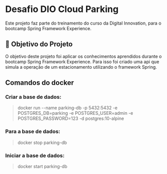 # Desafio  DIO Cloud Parking


Este projeto faz parte do treinamento do curso da Digital Innovation, para o bootcamp Spring Framework Experience.

<h2>🎯 Objetivo do Projeto</h2>
<p>O objetivo deste projeto foi aplicar os conhecimentos aprendidos durante o bootcamp Spring Framework Experience.
Para isso foi criado uma api que simula a operação de um estacionamento utilizando o framework Spring.
</p>


<h2>Comandos do docker</h2>

### Criar a base de dados:
> docker run --name parking-db -p 5432:5432 -e POSTGRES_DB=parking -e POSTGRES_USER=admin -e POSTGRES_PASSWORD=123 -d postgres:10-alpine

### Para a base de dados:
> docker stop parking-db

### Iniciar a base de dados:
> docker start parking-db
